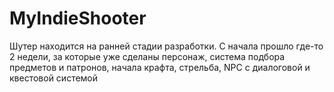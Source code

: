 # MyIndieShooter
Шутер находится на ранней стадии разработки. С начала прошло где-то 2 недели, за которые уже сделаны персонаж, система подбора предметов и патронов, начала крафта, стрельба, NPC с диалоговой и квестовой системой
